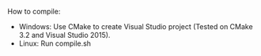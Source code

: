 How to compile:

- Windows: Use CMake to create Visual Studio project (Tested on CMake 3.2 and Visual Studio 2015).
- Linux: Run compile.sh